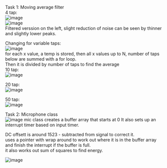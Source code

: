 Task 1: Moving average filter  
4 tap:    
![image](https://github.com/user-attachments/assets/1585494f-95aa-4eb5-881f-81b90081dc28)  
![image](https://github.com/user-attachments/assets/e552b5d7-4429-4509-a868-6a906bf7ec7f)  
Filtered verssion on the left, slight reduction of noise can be seen by thinner and slightly lower peaks.  

Changing for variable taps:  
![image](https://github.com/user-attachments/assets/5302da8c-f689-4d1d-b5a5-a3a782342e82)  
for each x value, a temp is stored, then all x values up to N, number of taps below are summed with a for loop.  
Then it is divided by number of taps to find the average  
10 tap:  
![image](https://github.com/user-attachments/assets/2931ca3e-89e6-4172-a858-9f3cdce7a804)

20 tap:  
![image](https://github.com/user-attachments/assets/86eaec32-1b85-4ae0-a9fa-b2451af07fed)  

50 tap:  
![image](https://github.com/user-attachments/assets/5707ff88-8bdb-421a-952c-445e340da4f2)  

Task 2: Microphone class  
![image](https://github.com/user-attachments/assets/6fa0f9b6-a4e4-4b11-a729-6acb071b536f)
mic class creates a buffer array that starts at 0
It also sets up an interrupt timer based on input timer.  

DC offsett is around 1523 - subtracted from signal to correct it.  
uses a pointer with wrap around to work out where it is in the buffer array and finish the interrupt if the buffer is full.   
it also works out sum of squares to find energy. 

![image](https://github.com/user-attachments/assets/b9c1c0bd-4f18-4dca-b74b-eb353b03c60f)

